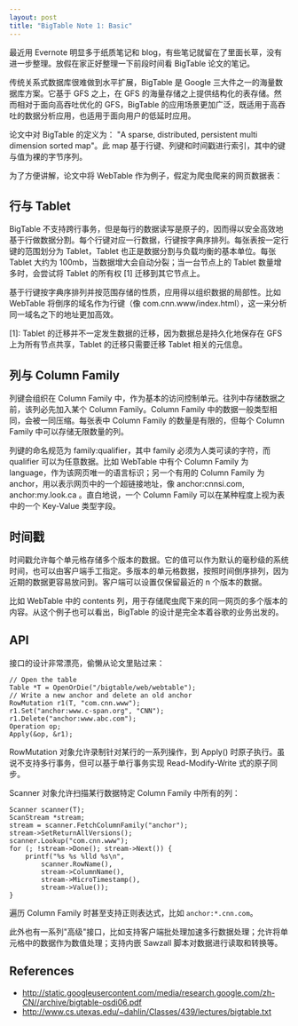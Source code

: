 ```yaml
---
layout: post
title: "BigTable Note 1: Basic"
---
```


最近用 Evernote 明显多于纸质笔记和 blog，有些笔记就留在了里面长草，没有进一步整理。放假在家正好整理一下前段时间看 BigTable 论文的笔记。

传统关系式数据库很难做到水平扩展，BigTable 是 Google 三大件之一的海量数据库方案。它基于 GFS 之上，在 GFS 的海量存储之上提供结构化的表存储。然而相对于面向高吞吐优化的 GFS，BigTable 的应用场景更加广泛，既适用于高吞吐的数据分析应用，也适用于面向用户的低延时应用。

论文中对 BigTable 的定义为： "A sparse, distributed, persistent multi dimension sorted map"。此 map 基于行键、列键和时间戳进行索引，其中的键与值为裸的字节序列。

为了方便讲解，论文中将 WebTable 作为例子，假定为爬虫爬来的网页数据表：

## 行与 Tablet

BigTable 不支持跨行事务，但是每行的数据读写是原子的，因而得以安全高效地基于行做数据分割。每个行键对应一行数据，行键按字典序排列。每张表按一定行键的范围划分为 Tablet，Tablet 也正是数据分割与负载均衡的基本单位。每张 Tablet 大约为 100mb，当数据增大会自动分裂；当一台节点上的 Tablet 数量增多时，会尝试将 Tablet 的所有权 [1] 迁移到其它节点上。

基于行键按字典序排列并按范围存储的性质，应用得以组织数据的局部性。比如 WebTable 将倒序的域名作为行键（像 com.cnn.www/index.html），这一来分析同一域名之下的地址更加高效。

[1]: Tablet 的迁移并不一定发生数据的迁移，因为数据总是持久化地保存在 GFS 上为所有节点共享，Tablet 的迁移只需要迁移 Tablet 相关的元信息。

## 列与 Column Family

列键会组织在 Column Family 中，作为基本的访问控制单元。往列中存储数据之前，该列必先加入某个 Column Family。Column Family 中的数据一般类型相同，会被一同压缩。每张表中 Column Family 的数量是有限的，但每个 Column Family 中可以存储无限数量的列。

列键的命名规范为 family:qualifier，其中 family 必须为人类可读的字符，而 qualifier 可以为任意数据。比如 WebTable 中有个 Column Family 为 language，作为该网页唯一的语言标识；另一个有用的 Column Family 为 anchor，用以表示网页中的一个超链接地址，像 anchor:cnnsi.com, anchor:my.look.ca 。直白地说，一个 Column Family 可以在某种程度上视为表中的一个 Key-Value 类型字段。


## 时间戳

时间戳允许每个单元格存储多个版本的数据。它的值可以作为默认的毫秒级的系统时间，也可以由客户端手工指定。多版本的单元格数据，按照时间倒序排列，因为近期的数据更容易放问到。客户端可以设置仅保留最近的 n 个版本的数据。

比如 WebTable 中的 contents 列，用于存储爬虫爬下来的同一网页的多个版本的内容。从这个例子也可以看出，BigTable 的设计是完全本着谷歌的业务出发的。

## API

接口的设计非常漂亮，偷懒从论文里贴过来：

```
// Open the table
Table *T = OpenOrDie("/bigtable/web/webtable");
// Write a new anchor and delete an old anchor
RowMutation r1(T, "com.cnn.www");
r1.Set("anchor:www.c-span.org", "CNN");
r1.Delete("anchor:www.abc.com");
Operation op;
Apply(&op, &r1);
```

RowMutation 对象允许录制针对某行的一系列操作，到 Apply() 时原子执行。虽说不支持多行事务，但可以基于单行事务实现 Read-Modify-Write 式的原子同步。

Scanner 对象允许扫描某行数据特定 Column Family 中所有的列：

```
Scanner scanner(T);
ScanStream *stream;
stream = scanner.FetchColumnFamily("anchor");
stream->SetReturnAllVersions();
scanner.Lookup("com.cnn.www");
for (; !stream->Done(); stream->Next()) {
    printf("%s %s %lld %s\n",
        scanner.RowName(),
        stream->ColumnName(),
        stream->MicroTimestamp(),
        stream->Value());
}
```

遍历 Column Family 时甚至支持正则表达式，比如 `anchor:*.cnn.com`。

此外也有一系列"高级"接口，比如支持客户端批处理加速多行数据处理；允许将单元格中的数据作为数值处理；支持内嵌 Sawzall 脚本对数据进行读取和转换等。

## References

* http://static.googleusercontent.com/media/research.google.com/zh-CN//archive/bigtable-osdi06.pdf
* http://www.cs.utexas.edu/~dahlin/Classes/439/lectures/bigtable.txt


